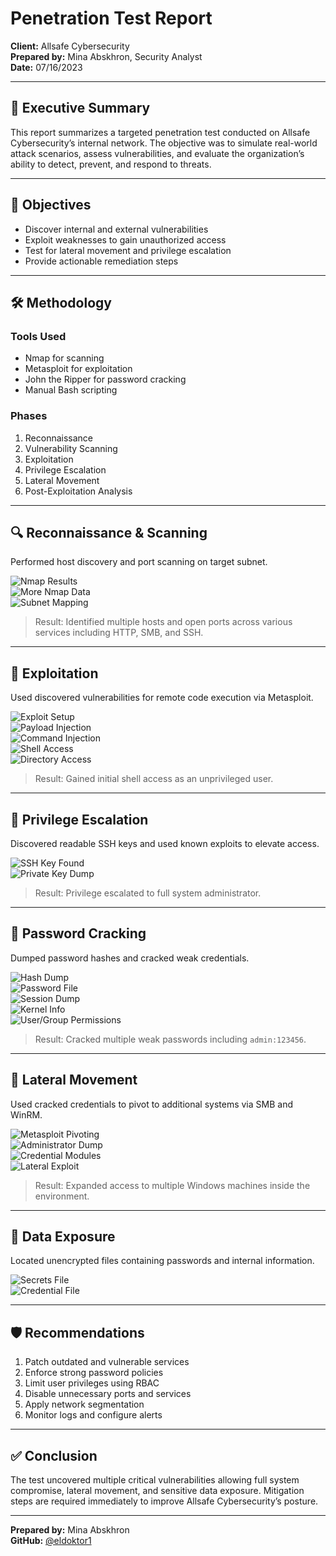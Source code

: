 # Penetration Test Report

**Client:** Allsafe Cybersecurity  
**Prepared by:** Mina Abskhron, Security Analyst  
**Date:** 07/16/2023  

---

## 📌 Executive Summary

This report summarizes a targeted penetration test conducted on Allsafe Cybersecurity’s internal network. The objective was to simulate real-world attack scenarios, assess vulnerabilities, and evaluate the organization’s ability to detect, prevent, and respond to threats.

---

## 🎯 Objectives

- Discover internal and external vulnerabilities  
- Exploit weaknesses to gain unauthorized access  
- Test for lateral movement and privilege escalation  
- Provide actionable remediation steps  

---

## 🛠️ Methodology

### Tools Used
- Nmap for scanning  
- Metasploit for exploitation  
- John the Ripper for password cracking  
- Manual Bash scripting

### Phases
1. Reconnaissance  
2. Vulnerability Scanning  
3. Exploitation  
4. Privilege Escalation  
5. Lateral Movement  
6. Post-Exploitation Analysis  

---

## 🔍 Reconnaissance & Scanning

Performed host discovery and port scanning on target subnet.

![Nmap Results](https://raw.githubusercontent.com/eldoktor1/Penetration-Test-Report/main/images/page_3_img_1.png)  
![More Nmap Data](https://raw.githubusercontent.com/eldoktor1/Penetration-Test-Report/main/images/page_3_img_2.png)  
![Subnet Mapping](https://raw.githubusercontent.com/eldoktor1/Penetration-Test-Report/main/images/page_3_img_3.png)

> Result: Identified multiple hosts and open ports across various services including HTTP, SMB, and SSH.

---

## 🧨 Exploitation

Used discovered vulnerabilities for remote code execution via Metasploit.

![Exploit Setup](https://raw.githubusercontent.com/eldoktor1/Penetration-Test-Report/main/images/page_4_img_1.png)  
![Payload Injection](https://raw.githubusercontent.com/eldoktor1/Penetration-Test-Report/main/images/page_4_img_2.png)  
![Command Injection](https://raw.githubusercontent.com/eldoktor1/Penetration-Test-Report/main/images/page_4_img_3.png)  
![Shell Access](https://raw.githubusercontent.com/eldoktor1/Penetration-Test-Report/main/images/page_4_img_4.png)  
![Directory Access](https://raw.githubusercontent.com/eldoktor1/Penetration-Test-Report/main/images/page_4_img_5.png)

> Result: Gained initial shell access as an unprivileged user.

---

## 🔼 Privilege Escalation

Discovered readable SSH keys and used known exploits to elevate access.

![SSH Key Found](https://raw.githubusercontent.com/eldoktor1/Penetration-Test-Report/main/images/page_5_img_1.png)  
![Private Key Dump](https://raw.githubusercontent.com/eldoktor1/Penetration-Test-Report/main/images/page_5_img_2.png)

> Result: Privilege escalated to full system administrator.

---

## 🔐 Password Cracking

Dumped password hashes and cracked weak credentials.

![Hash Dump](https://raw.githubusercontent.com/eldoktor1/Penetration-Test-Report/main/images/page_6_img_1.png)  
![Password File](https://raw.githubusercontent.com/eldoktor1/Penetration-Test-Report/main/images/page_6_img_2.png)  
![Session Dump](https://raw.githubusercontent.com/eldoktor1/Penetration-Test-Report/main/images/page_6_img_3.png)  
![Kernel Info](https://raw.githubusercontent.com/eldoktor1/Penetration-Test-Report/main/images/page_6_img_4.png)  
![User/Group Permissions](https://raw.githubusercontent.com/eldoktor1/Penetration-Test-Report/main/images/page_6_img_5.png)

> Result: Cracked multiple weak passwords including `admin:123456`.

---

## 🔄 Lateral Movement

Used cracked credentials to pivot to additional systems via SMB and WinRM.

![Metasploit Pivoting](https://raw.githubusercontent.com/eldoktor1/Penetration-Test-Report/main/images/page_7_img_1.png)  
![Administrator Dump](https://raw.githubusercontent.com/eldoktor1/Penetration-Test-Report/main/images/page_7_img_2.png)  
![Credential Modules](https://raw.githubusercontent.com/eldoktor1/Penetration-Test-Report/main/images/page_7_img_3.png)  
![Lateral Exploit](https://raw.githubusercontent.com/eldoktor1/Penetration-Test-Report/main/images/page_7_img_4.png)

> Result: Expanded access to multiple Windows machines inside the environment.

---

## 🧾 Data Exposure

Located unencrypted files containing passwords and internal information.

![Secrets File](https://raw.githubusercontent.com/eldoktor1/Penetration-Test-Report/main/images/page_8_img_1.png)  
![Credential File](https://raw.githubusercontent.com/eldoktor1/Penetration-Test-Report/main/images/page_8_img_2.png)

---

## 🛡️ Recommendations

1. Patch outdated and vulnerable services  
2. Enforce strong password policies  
3. Limit user privileges using RBAC  
4. Disable unnecessary ports and services  
5. Apply network segmentation  
6. Monitor logs and configure alerts  

---

## ✅ Conclusion

The test uncovered multiple critical vulnerabilities allowing full system compromise, lateral movement, and sensitive data exposure. Mitigation steps are required immediately to improve Allsafe Cybersecurity’s posture.

---

**Prepared by:** Mina Abskhron  
**GitHub:** [@eldoktor1](https://github.com/eldoktor1)
